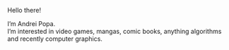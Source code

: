 Hello there!
  
I’m Andrei Popa.<br>
I’m interested in video games, mangas, comic books, anything algorithms and recently computer graphics.

<!---
andreipopa90/andreipopa90 is a ✨ special ✨ repository because its `README.md` (this file) appears on your GitHub profile.
You can click the Preview link to take a look at your changes.
--->
